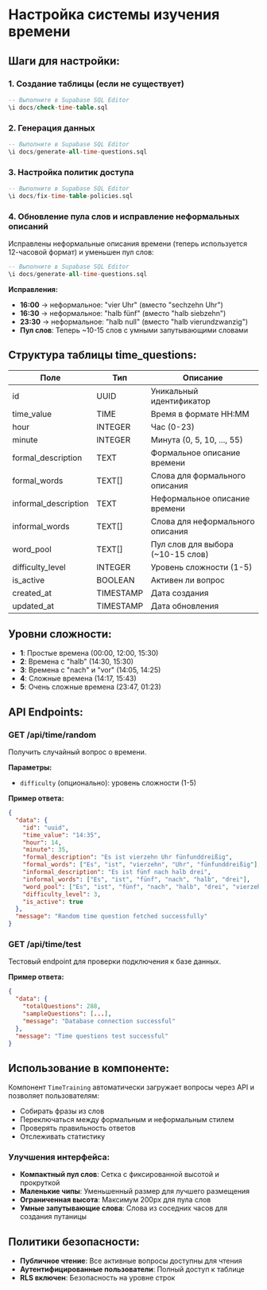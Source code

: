 # Настройка системы изучения времени

## Шаги для настройки:

### 1. Создание таблицы (если не существует)
```sql
-- Выполните в Supabase SQL Editor
\i docs/check-time-table.sql
```

### 2. Генерация данных
```sql
-- Выполните в Supabase SQL Editor
\i docs/generate-all-time-questions.sql
```

### 3. Настройка политик доступа
```sql
-- Выполните в Supabase SQL Editor
\i docs/fix-time-table-policies.sql
```

### 4. Обновление пула слов и исправление неформальных описаний
Исправлены неформальные описания времени (теперь используется 12-часовой формат) и уменьшен пул слов:
```sql
-- Выполните в Supabase SQL Editor
\i docs/generate-all-time-questions.sql
```

**Исправления:**
- **16:00** → неформальное: "vier Uhr" (вместо "sechzehn Uhr")
- **16:30** → неформальное: "halb fünf" (вместо "halb siebzehn")
- **23:30** → неформальное: "halb null" (вместо "halb vierundzwanzig")
- **Пул слов**: Теперь ~10-15 слов с умными запутывающими словами

## Структура таблицы time_questions:

| Поле | Тип | Описание |
|------|-----|----------|
| id | UUID | Уникальный идентификатор |
| time_value | TIME | Время в формате HH:MM |
| hour | INTEGER | Час (0-23) |
| minute | INTEGER | Минута (0, 5, 10, ..., 55) |
| formal_description | TEXT | Формальное описание времени |
| formal_words | TEXT[] | Слова для формального описания |
| informal_description | TEXT | Неформальное описание времени |
| informal_words | TEXT[] | Слова для неформального описания |
| word_pool | TEXT[] | Пул слов для выбора (~10-15 слов) |
| difficulty_level | INTEGER | Уровень сложности (1-5) |
| is_active | BOOLEAN | Активен ли вопрос |
| created_at | TIMESTAMP | Дата создания |
| updated_at | TIMESTAMP | Дата обновления |

## Уровни сложности:
- **1**: Простые времена (00:00, 12:00, 15:30)
- **2**: Времена с "halb" (14:30, 15:30)
- **3**: Времена с "nach" и "vor" (14:05, 14:25)
- **4**: Сложные времена (14:17, 15:43)
- **5**: Очень сложные времена (23:47, 01:23)

## API Endpoints:

### GET /api/time/random
Получить случайный вопрос о времени.

**Параметры:**
- `difficulty` (опционально): уровень сложности (1-5)

**Пример ответа:**
```json
{
  "data": {
    "id": "uuid",
    "time_value": "14:35",
    "hour": 14,
    "minute": 35,
    "formal_description": "Es ist vierzehn Uhr fünfunddreißig",
    "formal_words": ["Es", "ist", "vierzehn", "Uhr", "fünfunddreißig"],
    "informal_description": "Es ist fünf nach halb drei",
    "informal_words": ["Es", "ist", "fünf", "nach", "halb", "drei"],
    "word_pool": ["Es", "ist", "fünf", "nach", "halb", "drei", "vierzehn", "Uhr", "fünfunddreißig", "vor", "vier", "fünf", "null"],
    "difficulty_level": 3,
    "is_active": true
  },
  "message": "Random time question fetched successfully"
}
```

### GET /api/time/test
Тестовый endpoint для проверки подключения к базе данных.

**Пример ответа:**
```json
{
  "data": {
    "totalQuestions": 288,
    "sampleQuestions": [...],
    "message": "Database connection successful"
  },
  "message": "Time questions test successful"
}
```

## Использование в компоненте:

Компонент `TimeTraining` автоматически загружает вопросы через API и позволяет пользователям:
- Собирать фразы из слов
- Переключаться между формальным и неформальным стилем
- Проверять правильность ответов
- Отслеживать статистику

### Улучшения интерфейса:
- **Компактный пул слов**: Сетка с фиксированной высотой и прокруткой
- **Маленькие чипы**: Уменьшенный размер для лучшего размещения
- **Ограниченная высота**: Максимум 200px для пула слов
- **Умные запутывающие слова**: Слова из соседних часов для создания путаницы

## Политики безопасности:

- **Публичное чтение**: Все активные вопросы доступны для чтения
- **Аутентифицированные пользователи**: Полный доступ к таблице
- **RLS включен**: Безопасность на уровне строк 